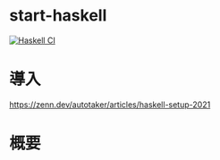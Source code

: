 # start-haskell
[![Haskell CI](https://github.com/Hiroya3/start-haskell/actions/workflows/haskell.yml/badge.svg)](https://github.com/Hiroya3/start-haskell/actions/workflows/haskell.yml)

# 導入
https://zenn.dev/autotaker/articles/haskell-setup-2021

# 概要
